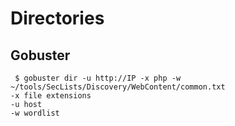 # Directories

## Gobuster

```console
 $ gobuster dir -u http://IP -x php -w ~/tools/SecLists/Discovery/WebContent/common.txt
-x file extensions
-u host
-w wordlist
 ```